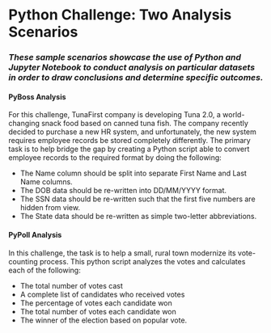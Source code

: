 # Python Challenge: Two Analysis Scenarios
### *These sample scenarios showcase the use of Python and Jupyter Notebook to conduct analysis on particular datasets in order to draw conclusions and determine specific outcomes.*

#### PyBoss Analysis
For this challenge, TunaFirst company is developing Tuna 2.0, a world-changing snack food based on canned tuna fish. The company recently decided to purchase a new HR system, and unfortunately, the new system requires employee records be stored completely differently.  The primary task is to help bridge the gap by creating a Python script able to convert employee records to the required format by doing the following:
* The Name column should be split into separate First Name and Last Name columns.
* The DOB data should be re-written into DD/MM/YYYY format.
* The SSN data should be re-written such that the first five numbers are hidden from view.
* The State data should be re-written as simple two-letter abbreviations.

#### PyPoll Analysis
In this challenge, the task is to help a small, rural town modernize its vote-counting process. This python script analyzes the votes and calculates each of the following:
* The total number of votes cast
* A complete list of candidates who received votes
* The percentage of votes each candidate won
* The total number of votes each candidate won
* The winner of the election based on popular vote.
